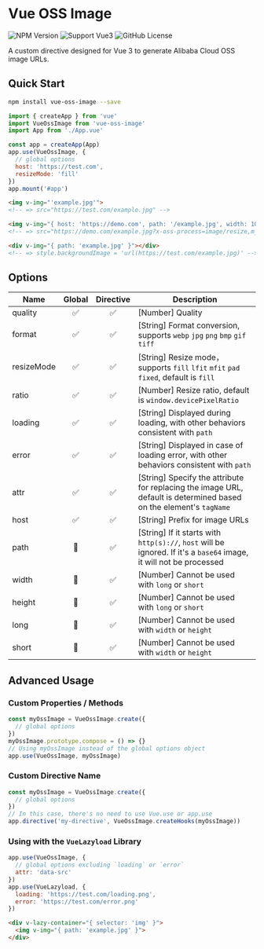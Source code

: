 # Vue OSS Image
![NPM Version](https://img.shields.io/npm/v/vue-oss-image)
![Support Vue3](https://img.shields.io/badge/vue-3.x-42b883)
![GitHub License](https://img.shields.io/github/license/banrikun/vue-oss-image)

A custom directive designed for Vue 3 to generate Alibaba Cloud OSS image URLs.

## Quick Start
```bash
npm install vue-oss-image --save
```
```js
import { createApp } from 'vue'
import VueOssImage from 'vue-oss-image'
import App from './App.vue'

const app = createApp(App)
app.use(VueOssImage, {
  // global options
  host: 'https://test.com',
  resizeMode: 'fill'
})
app.mount('#app')
```
```html
<img v-img="'example.jpg'">
<!-- => src="https://test.com/example.jpg" -->

<img v-img="{ host: 'https://demo.com', path: '/example.jpg', width: 100, height: 50, ratio: 2 }">
<!-- => src="https://demo.com/example.jpg?x-oss-process=image/resize,m_fill,w_200,h_100" -->

<div v-img="{ path: 'example.jpg' }"></div>
<!-- => style.backgroundImage = 'url(https://test.com/example.jpg)' -->
```

## Options
| Name | Global | Directive | Description |
|-|:-:|:-:|-|
| quality | ✅ | ✅ | [Number] Quality |
| format | ✅ | ✅ | [String] Format conversion, supports `webp` `jpg` `png` `bmp` `gif` `tiff` |
| resizeMode | ✅ | ✅ | [String] Resize mode，supports `fill` `lfit` `mfit` `pad` `fixed`, default is `fill` |
| ratio | ✅ | ✅ | [Number] Resize ratio, default is `window.devicePixelRatio` |
| loading | ✅ | ✅ | [String] Displayed during loading, with other behaviors consistent with `path` |
| error | ✅ | ✅ | [String] Displayed in case of loading error, with other behaviors consistent with `path` |
| attr | ✅ | ✅ | [String] Specify the attribute for replacing the image URL, default is determined based on the element's `tagName` |
| host | ✅ | ✅ | [String] Prefix for image URLs |
| path | 🚫 | ✅ | [String] If it starts with `http(s)://`, `host` will be ignored. If it's a `base64` image, it will not be processed |
| width | 🚫 | ✅ | [Number] Cannot be used with `long` or `short` |
| height | 🚫 | ✅ | [Number] Cannot be used with `long` or `short` |
| long | 🚫 | ✅ | [Number] Cannot be used with `width` or `height` |
| short | 🚫 | ✅ | [Number] Cannot be used with `width` or `height` |

## Advanced Usage

### Custom Properties / Methods
```js
const myOssImage = VueOssImage.create({
  // global options
})
myOssImage.prototype.compose = () => {}
// Using myOssImage instead of the global options object
app.use(VueOssImage, myOssImage)
```

### Custom Directive Name
```js
const myOssImage = VueOssImage.create({
  // global options
})
// In this case, there's no need to use Vue.use or app.use
app.directive('my-directive', VueOssImage.createHooks(myOssImage))
```

### Using with the `VueLazyload` Library
```js
app.use(VueOssImage, {
  // global options excluding `loading` or `error`
  attr: 'data-src'
})
app.use(VueLazyload, {
  loading: 'https://test.com/loading.png',
  error: 'https://test.com/error.png'
})
```
```html
<div v-lazy-container="{ selector: 'img' }">
  <img v-img="{ path: 'example.jpg' }">
</div>
```
